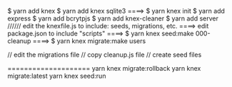 $  yarn add knex
$ yarn add knex sqlite3
====> $ yarn knex init
$ yarn add express
$ yarn add bcrytpjs
$ yarn add knex-cleaner
$ yarn add server
////// edit the knexfile.js to include: seeds, migrations, etc.
====> edit package.json to include "scripts"
====> $ yarn knex seed:make 000-cleanup
====> \$ yarn knex migrate:make users

// edit the migrations file
// copy cleanup.js file
// create seed files


====================
yarn knex migrate:rollback
yarn knex migrate:latest
yarn knex seed:run
